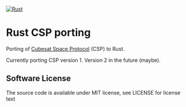 [![Rust](https://github.com/mariusmm/libcsp/actions/workflows/rust.yml/badge.svg)](https://github.com/mariusmm/libcsp/actions/workflows/rust.yml)

# Rust CSP porting

Porting of [Cubesat Space Protocol](https://github.com/libcsp/libcsp) (CSP) to Rust.

Currently porting CSP version 1. Version 2 in the future (maybe).

## Software License 
The source code is available under MIT license, see LICENSE for license text

